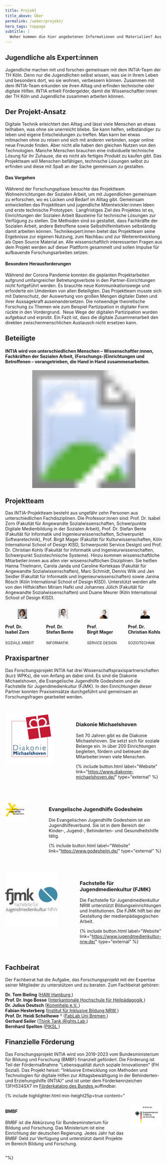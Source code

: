 ```yaml
---
title: Projekt
title_above: Über
permalink: /ueber/projekt/
hero_tags: toppage
subtitle: |
  Woher kommen die hier angebotenen Informationen und Materialien? Aus dem gleichnamigen Forschungsprojekt an der TH Köln. Forschende und   Jugendliche erforschen darin gemeinsam, wie Technik den  Alltag verbessern kann.
---
```


## Jugendliche als Expert:innen

Jugendliche machen mit und forschen gemeinsam mit dem INTIA-Team der TH Köln. Denn nur die Jugendlichen selbst wissen, was sie in ihrem Leben und besonders dort, wo sie wohnen, verbessern können. Zusammen mit dem INTIA-Team erkunden sie ihren Alltag und erfinden technische oder digitale Hilfen. INTIA erhielt Fördergelder, damit die Wissenschaftler:innen der TH Köln und Jugendliche zusammen arbeiten können.

## Der Projekt-Ansatz

Digitale Technik erleichtert den Alltag und lässt viele Menschen an etwas teilhaben, was ohne sie unerreicht bliebe. Sie kann helfen, selbständiger zu leben und eigene Entscheidungen zu treffen. Man kann bei etwas mitmachen ohne zu reisen und sich mit anderen verbinden, sogar online neue Freunde finden. Aber nicht alle haben den gleichen Nutzen von den Technologien. Manche Menschen brauchen eine individuelle technische Lösung für ihr Zuhause, die es nicht als fertiges Produkt zu kaufen gibt. Das Projektteam will Menschen befähigen, technische Lösungen selbst zu erfinden und diese mit Spaß an der Sache gemeinsam zu gestalten.

#### Das Vorgehen

Während der Forschungsphase besuchte das Projektteam Wohneinrichtungen der Sozialen Arbeit, um mit Jugendlichen gemeinsam zu erforschen, wo es Lücken und Bedarf im Alltag gibt. Gemeinsam entwickelten das Projektteam und jugendliche Mitentwickler:innen Ideen und erste technische Prototypen.  Langfristiges Ziel des Projektes ist es, Einrichtungen der Sozialen Arbeit Bausteine für technische Lösungen zur Verfügung zu stellen. Die Methoden sind so gestaltet, dass Fachkräfte der Sozialen Arbeit, andere Betroffene sowie Selbsthilfeinitativen selbständig damit arbeiten können. Technikexpert:innen bietet das Projektteam seine Ergebnisse zur eigenen Nutzung, zum Nachbau und zur Weiterentwicklung als Open Source Material an. Alle wissenschaftlich interessanten Fragen aus dem Projekt werden auf dieser Plattform gesammelt und sollen Impulse für aufbauende Forschungsarbeiten setzen.

#### Besondere Herausforderungen

Während der Corona Pandemie konnten die geplanten Projektarbeiten aufgrund umfangreicher Betretungsverbote in den Partner-Einrichtungen nicht fortgeführt werden. Es brauchte neue Kommunikationswege und erforderte ein Umdenken von allen Beteiligten. Das Projektteam musste sich mit Datenschutz, der Auswertung von großen Mengen digitaler Daten und ihrer Aussagekraft auseinandersetzen. Die notwendige theoretische Forschung zu Themen wie zum Beispiel Partizipation in digitaler Form rückte in den Vordergrund. 
Neue Wege der digitalen Partizipation wurden aufgebaut und erprobt. Ein Fazit ist, dass die digitale Zusammenarbeit den direkten zwischenmenschlichen Austausch nicht ersetzen kann.

## Beteiligte

<h4> INTIA wird von unterschiedlichen Menschen – Wissenschaftler:innen, Fachkräften der Sozialen Arbeit, (Forschungs-)Einrichtungen und Betroffenen – vorangetrieben, die Hand in Hand zusammenarbeiten.</h4>

<!-- <img src="/assets/img/about/netzwerkgrafik.png" alt="placeholder" class="content_image" > -->

<svg style="width: 75%; text-align: center; margin-left: auto; margin-right: auto; display: block;" version="1.1" xmlns="http://www.w3.org/2000/svg"  viewBox="0 0 2500 2500">
  <image width="2500" height="2500" href="/assets/img/about/netzwerkgrafik.png"></image>

  <defs>
    <style>
      polygon:hover {
	    cursor:pointer;
	  }
      polygon {
        opacity: 0.01;
      }
    </style>
  </defs>

  <a xlink:href="#fjmk">
   <polygon points="1325,233,1326,234,1323,554,1365,611,1517,654,1641,729,1713,723,1921,482,1920,405,1714,273,1548,210,1398,179,1325,235" />
  </a>
  <a xlink:href="#godesheim">
   <polygon points="1959,498,1960,499,1740,752,1735,812,1818,923,1877,1059,1951,1091,2251,1042,2301,971,2200,724,2041,509,1962,499,1956,502" />
  </a>
  <a xlink:href="#michaelshoven">
   <polygon points="1903,1185,1904,1186,1899,1349,1869,1483,1893,1547,2160,1702,2259,1675,2328,1425,2333,1128,2259,1079,1946,1131,1905,1186" />
  </a>
  <a xlink:href="#bmbf">
   <polygon points="1771,1641,1766,1649,1627,1757,1523,1814,1488,1881,1588,2189,1688,2213,1927,2080,2112,1893,2087,1800,1833,1636,1768,1643" />
  </a>
  <a xlink:href="#fachbeirat">
   <polygon points="1171,236,1174,253,1175,559,1129,612,931,679,742,837,638,1015,593,1202,603,1365,632,1480,601,1553,325,1705,244,1677,169,1385,173,1133,198,975,316,696,416,551,527,442,637,357,802,267,1028,191,1103,177,1174,247" />
  </a>
  <a xlink:href="#fachbeirat">
   <polygon points="1171,236,1174,253,1175,559,1129,612,931,679,742,837,638,1015,593,1202,603,1365,632,1480,601,1553,325,1705,244,1677,169,1385,173,1133,198,975,316,696,416,551,527,442,637,357,802,267,1028,191,1103,177,1174,247" />
  </a>
  <a xlink:href="#intia">
    <circle cx="1249" cy="1235" r="488" opacity="0" />
  </a>
</svg>

<a id="intia" class="anchor"></a>

<div class="highlighter">

## Projektteam

Das INTIA-Projektteam besteht aus ungefähr zehn Personen aus unterschiedlichen Fachdisziplinen. Die Professor:innen sind: Prof. Dr. lsabel Zorn (Fakultät für Angewandte Sozialwissenschaften, Schwerpunkte Digitale Medienbildung in der Sozialen Arbeit), Prof. Dr. Stefan Bente (Fakultät für lnformatik und lngenieurwissenschaften, Schwerpunkt Softwaretechnik), Prof. Birgit Mager (Fakultät für Kulturwissenschaften, Köln lnternational School of Design KISD, Schwerpunkt Service Design) und Prof. Dr. Christian Kohls (Fakultät for lnformatik und lngenieurwissenschaften, Schwerpunkt Soziotechnische Systeme). Hinzu kommen wissenschaftliche Mitarbeiter:innen aus allen vier wissenschaftlichen Disziplinen. Sie heißen Hanna Thielmann, Carola Janda und Caroline Kortekaas (Fakultät für Angewandte Sozialwissenschaften), Marc Schmidt, Dennis Wilk und Jan Seidler (Fakultät für lnformatik und lngenieurwissenschaften) sowie Janina Rösch (Köln lnternational School of Design KISD). Unterstützt werden alle von den Hilfskräften Miriam Hafki und Johannes Jülich (Fakultät für Angewandte Sozialwissenschaften) und Duane Meurer (Köln lnternational School of Design KISD).

<div class='columns'>
<div class='column is-one-quarter has-text-centered'>
  <figure class='image'>
    <img class='image-team with-zone is-rounded' src='/assets/img/about/team/IZ.jpg'>
  </figure>
      <strong>
      Prof. Dr. 
      <br>
      Isabel Zorn
      </strong>
      <br>
      <br>
      <small>SOZIALE ARBEIT</small>
</div>
<div class='column is-one-quarter has-text-centered'>
  <figure class='image'>
    <img class='image-team with-zone is-rounded' src='/assets/img/about/team/SB.jpg'>
  </figure>
      <strong>
      Prof. Dr. 
      <br>
      Stefan Bente
      </strong>
      <br>
      <br>
      <small>INFORMATIK</small>
</div>
<div class='column is-one-quarter has-text-centered'>
  <figure class='image'>
    <img class='image-team with-zone is-rounded' src='/assets/img/about/team/BM.jpg'>
  </figure>
      <strong>
      Prof. <br>
      Birgit Mager
      </strong>
      <br>
      <br>
      <small>SERVICE DESIGN</small>
</div>
<div class='column is-one-quarter has-text-centered'>
  <figure class='image'>
    <img class='image-team with-zone is-rounded' src='/assets/img/about/team/CK.jpg'>
  </figure>
      <strong>
      Prof. Dr. 
      <br>
      Christian Kohls
      </strong>
      <br>
      <br>
      <small>SOZIOTECHNIK</small>
</div>
</div>

</div>

<div class="highlighter">

## Praxispartner

Das Forschungsprojekt INTIA hat drei Wissenschaftspraxispartnerschaften (kurz WPKs), die von Anfang an dabei sind. Es sind die Diakonie Michaelshoven, die Evangelische Jugendhilfe Godesheim und die Fachstelle für Jugendmedienkultur (FJMK). In den Einrichtungen dieser Partner konnten Praxiseinsätze durchgeführt und gemeinsam an Forschungsfragen gearbeitet werden.

<div style="margin: 3rem 0 3rem 0" class="columns">       
  <div style="margin-right: 3rem;" class="column is-4 is-round is-centered">
    <img src="/assets/img/logos/diakonie_michaelshoven.png" alt="placeholder" class="">
  </div>
<div class="column">

<a id="michaelshoven" class="anchor"></a>

### Diakonie Michaelshoven

Seit 70 Jahren gibt es die Diakonie Michaelshoven. Sie setzt sich für soziale Belange ein. In über 200 Einrichtungen begleiten, fördern und betreuen die Mitarbeiter:innen viele Menschen.

{% include button.html label="Website" link="https://www.diakonie-michaelshoven.de/" type="external" %}

  <div class="clear"></div>                          
  </div>
  </div>

  <div style="margin: 3rem 0 3rem 0" class="columns">       
  <div style="margin-right: 3rem;" class="column is-4 is-round is-centered">
    <img src="/assets/img/logos/ev_jugendhilfe_godesheim.png" alt="placeholder" class="">
  </div>
<div class="column">

<a id="godesheim" class="anchor"></a>

### Evangelische Jugendhilfe Godesheim

Die Evangelischen Jugendhilfe Godesheim ist ein Jugendhilfeverbund. Sie ist in dem Bereich der Kinder-, Jugend-, Behinderten- und Gesundheitshilfe tätig.

{% include button.html label="Website" link="https://www.godesheim.de/" type="external" %}

  <div class="clear"></div>                          
  </div>
  </div>

  <div style="margin: 3rem 0 3rem 0" class="columns">       
  <div style="margin-right: 3rem;" class="column is-4 is-round is-centered">
    <img src="/assets/img/logos/fjmk.png" alt="placeholder" class="">
  </div>
<div class="column">

<a id="fjmk" class="anchor"></a>

### Fachstelle für Jugendmedienkultur (FJMK)

Die Fachstelle für Jugendmedienkultur NRW unterstützt Bildungseinrichtungen und Institutionen. Die FJMK hilft bei der Gestaltung der medienpädagogischen Arbeit.

{% include button.html label="Website" link="https://www.jugendmedienkultur-nrw.de/" type="external" %}

  <div class="clear"></div>                          
  </div>
  </div>

</div>

<a id="fachbeirat" class="anchor"></a>

<div class="highlighter">

## Fachbeirat

Der Fachbeirat hat die Aufgabe, das Forschungsprojekt mit der Expertise seiner Mitglieder zu unterstützen und zu beraten. Zum Fachbeirat gehören:

<strong>Dr. Tom Bieling</strong> (<a href="https://www.haw-hamburg.de/" class="normal">HAW Hamburg<span class="icon is-small">
<i class="fas icon-external fa-xs"></i>
</span></a>)<br>
<strong>Prof. Dr. Ingo Bosse</strong> (<a href="https://www.hfh.ch/" class="normal">Interkantonale Hochschule für Heilpädagogik<span class="icon is-small">
<i class="fas icon-external fa-xs"></i>
</span></a>)<br>
<strong>Dr. Julius Deutsch</strong> (<a href="https://www.kommhelp.de/" class="normal">Kommhelp e.V.<span class="icon is-small">
<i class="fas icon-external fa-xs"></i>
</span></a>)<br>
<strong>Fabian Hesterberg</strong> (<a href="https://nrw.inklusive-bildung.org/" class="normal">Institut für Inklusive Bildung NRW<span class="icon is-small">
<i class="fas icon-external fa-xs"></i>
</span></a>)<br>
<strong>Prof. Dr. Heidi Schelhowe</strong> † (<a href="https://www.uni-bremen.de/kooperationen/uni-schule/schuelerinnen-und-schueler/mathematik-und-informatik-trifft-schule-mit-schule/fablab" class="normal">FabLab Uni Bremen<span class="icon is-small">
<i class="fas icon-external fa-xs"></i>
</span></a>)<br>
<strong>Gerhard Seiler</strong> (<a href="https://www.irights-lab.de/" class="normal">Think Tank iRights.Lab<span class="icon is-small">
<i class="fas icon-external fa-xs"></i>
</span></a>)<br>
<strong>Bernhard Spelten</strong> (<a href="https://piksl.net/ed/" class="normal">PIKSL<span class="icon is-small">
<i class="fas icon-external fa-xs"></i>
</span></a>)<br>

</div>

## Finanzielle Förderung

Das Forschungsprojekt INTIA wird von 2019-2023 vom Bundesministerium für Bildung und Forschung (BMBF) finanziell gefördert. Die Förderung ist Teil der Fördermaßnahme "Lebensqualität durch soziale Innovationen" (FH Sozial). Das Projekt heisst: "Inklusive Entwicklung von Methoden und Technologien für digitale Hilfen zur Alltagsbewältigung in der Behinderten- und Erziehungshilfe (INTIA)" und ist unter dem Förderkennzeichen 13FH534SX7 im
<a href="https://foerderportal.bund.de/foekat/jsp/StartAction.do?actionMode=list" class="normal">Förderkatalog des Bundes<span class="icon is-small">
<i class="fas icon-external fa-xs"></i>
</span></a>
auffindbar.

<a id="bmbf" class="anchor"></a>

{% include highlighter.html min-height25p=true content="

<div class='columns'>
<div class='column'>

#### BMBF

BMBF ist die Abkürzung für Bundesminsterium für Bildung und Forschung. Das Ministerium ist eine Einrichtung der deutschen Regierung. Jedes Jahr hat das BMBF Geld zur Verfügung und unterstützt damit Projekte im Bereich Bildung und Forschung.

</div>
<div class='column'>
  <img class='with-zone' src='/assets/img/logos/BMBF_logo.jpg' style='padding-right: 0rem;'>
</div>
</div>

"%}
